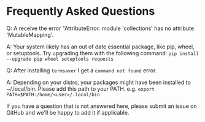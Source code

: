 # Frequently Asked Questions

Q: A receive the error "AttributeError: module 'collections' has no attribute 'MutableMapping'.

A: Your system likely has an out of date essential package, like pip, wheel, or setuptools. Try upgrading them with the following command: `pip install --upgrade pip wheel setuptools requests`

Q: After installing `termsaver` I get a `command not found` error.

A: Depending on your distro, your packages might have been installed to ~/.local/bin. Please add this path to your PATH. e.g. `export PATH=$PATH:/home/<user>/.local/bin`

If you have a question that is not answered here, please submit an issue on GitHub and we'll be happy to add it if applicable.